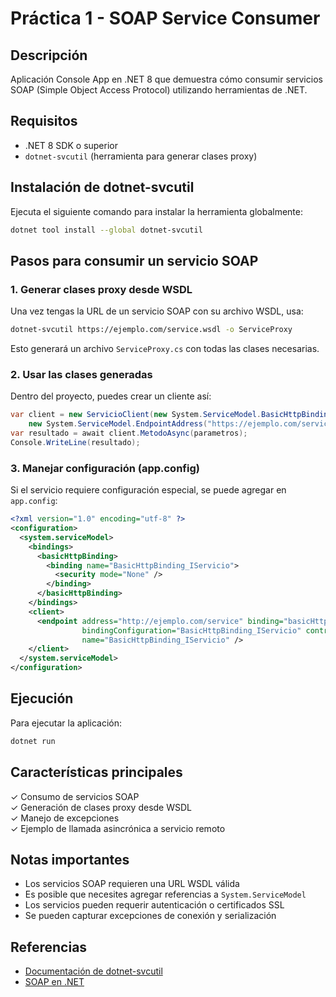 # Práctica 1 - SOAP Service Consumer

## Descripción
Aplicación Console App en .NET 8 que demuestra cómo consumir servicios SOAP (Simple Object Access Protocol) utilizando herramientas de .NET.

## Requisitos
- .NET 8 SDK o superior
- `dotnet-svcutil` (herramienta para generar clases proxy)

## Instalación de dotnet-svcutil

Ejecuta el siguiente comando para instalar la herramienta globalmente:

```bash
dotnet tool install --global dotnet-svcutil
```

## Pasos para consumir un servicio SOAP

### 1. Generar clases proxy desde WSDL

Una vez tengas la URL de un servicio SOAP con su archivo WSDL, usa:

```bash
dotnet-svcutil https://ejemplo.com/service.wsdl -o ServiceProxy
```

Esto generará un archivo `ServiceProxy.cs` con todas las clases necesarias.

### 2. Usar las clases generadas

Dentro del proyecto, puedes crear un cliente así:

```csharp
var client = new ServicioClient(new System.ServiceModel.BasicHttpBinding(), 
    new System.ServiceModel.EndpointAddress("https://ejemplo.com/service"));
var resultado = await client.MetodoAsync(parametros);
Console.WriteLine(resultado);
```

### 3. Manejar configuración (app.config)

Si el servicio requiere configuración especial, se puede agregar en `app.config`:

```xml
<?xml version="1.0" encoding="utf-8" ?>
<configuration>
  <system.serviceModel>
    <bindings>
      <basicHttpBinding>
        <binding name="BasicHttpBinding_IServicio">
          <security mode="None" />
        </binding>
      </basicHttpBinding>
    </bindings>
    <client>
      <endpoint address="http://ejemplo.com/service" binding="basicHttpBinding"
                bindingConfiguration="BasicHttpBinding_IServicio" contract="IServicio"
                name="BasicHttpBinding_IServicio" />
    </client>
  </system.serviceModel>
</configuration>
```

## Ejecución

Para ejecutar la aplicación:

```bash
dotnet run
```

## Características principales

✓ Consumo de servicios SOAP  
✓ Generación de clases proxy desde WSDL  
✓ Manejo de excepciones  
✓ Ejemplo de llamada asincrónica a servicio remoto  

## Notas importantes

- Los servicios SOAP requieren una URL WSDL válida
- Es posible que necesites agregar referencias a `System.ServiceModel`
- Los servicios pueden requerir autenticación o certificados SSL
- Se pueden capturar excepciones de conexión y serialización

## Referencias

- [Documentación de dotnet-svcutil](https://github.com/dotnet/wcf/tree/main/src/System.ServiceModel.ServiceClient)
- [SOAP en .NET](https://docs.microsoft.com/es-es/dotnet/fundamentals/networking/http/http-overview)
